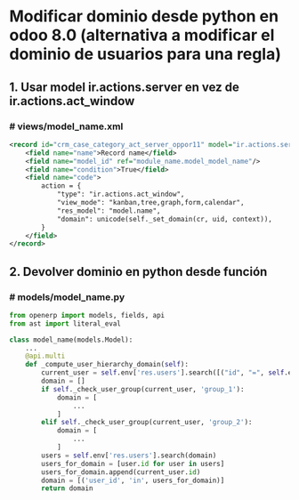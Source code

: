 Modificar dominio desde python en odoo 8.0 (alternativa a modificar el dominio de usuarios para una regla)
===

## 1. Usar model ir.actions.server en vez de ir.actions.act\_window
### \# views/model\_name.xml
```xml
<record id="crm_case_category_act_server_oppor11" model="ir.actions.server">
    <field name="name">Record name</field>
    <field name="model_id" ref="module_name.model_model_name"/>
    <field name="condition">True</field>
    <field name="code">
        action = {
            "type": "ir.actions.act_window",
            "view_mode": "kanban,tree,graph,form,calendar",
            "res_model": "model.name",
            "domain": unicode(self._set_domain(cr, uid, context)),
        }
    </field>
</record>
```

## 2. Devolver dominio en python desde función
### \# models/model\_name.py
```python
from openerp import models, fields, api
from ast import literal_eval

class model_name(models.Model):
	...
	@api.multi
    def _compute_user_hierarchy_domain(self):
        current_user = self.env['res.users'].search([("id", "=", self.env.uid)])[0]
        domain = []
        if self._check_user_group(current_user, 'group_1'):
            domain = [
				...
            ]
        elif self._check_user_group(current_user, 'group_2'):
            domain = [
				...
            ]
        users = self.env['res.users'].search(domain)
        users_for_domain = [user.id for user in users]
        users_for_domain.append(current_user.id)
        domain = [('user_id', 'in', users_for_domain)]
        return domain
```
